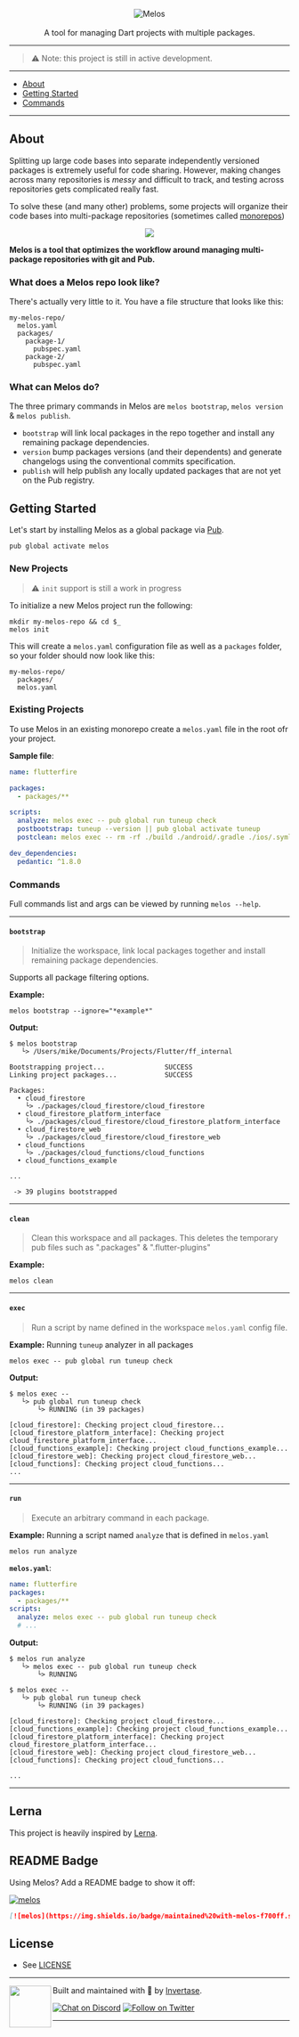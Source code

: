 <p align="center">
  <img src="https://static.invertase.io/assets/melos-logo.png" alt="Melos" /> <br /><br />
  <span>A tool for managing Dart projects with multiple packages.</span>
</p>

---

> ⚠️ Note: this project is still in active development.

---

- [About](#about)
- [Getting Started](#getting-started)
- [Commands](#commands)

---

## About

Splitting up large code bases into separate independently versioned packages
is extremely useful for code sharing. However, making changes across many
repositories is _messy_ and difficult to track, and testing across repositories
gets complicated really fast.

To solve these (and many other) problems, some projects will organize their
code bases into multi-package repositories (sometimes called [monorepos](https://en.wikipedia.org/wiki/Monorepo))

<p align="center">
  <img src="https://user-images.githubusercontent.com/5347038/82810703-0c28de80-9e87-11ea-888b-4b0b14c8e658.png" />
</p>

**Melos is a tool that optimizes the workflow around managing multi-package
repositories with git and Pub.**

### What does a Melos repo look like?

There's actually very little to it. You have a file structure that looks like this:

```
my-melos-repo/
  melos.yaml
  packages/
    package-1/
      pubspec.yaml
    package-2/
      pubspec.yaml
```

### What can Melos do?

The three primary commands in Melos are `melos bootstrap`, `melos version` & `melos publish`.

- `bootstrap` will link local packages in the repo together and install any remaining package dependencies.
- `version` bump packages versions (and their dependents) and generate changelogs using the conventional commits specification.
- `publish` will help publish any locally updated packages that are not yet on the Pub registry.

## Getting Started

Let's start by installing Melos as a global package via [Pub](https://pub.dev/).

```
pub global activate melos
```

### New Projects

> ⚠️ `init` support is still a work in progress

To initialize a new Melos project run the following:

```
mkdir my-melos-repo && cd $_
melos init
```

This will create a `melos.yaml` configuration file as well as a `packages` folder, so your folder should now look like this:

```
my-melos-repo/
  packages/
  melos.yaml
```

### Existing Projects

To use Melos in an existing monorepo create a `melos.yaml` file in the root ofr your project.

**Sample file**:

```yaml
name: flutterfire

packages:
  - packages/**

scripts:
  analyze: melos exec -- pub global run tuneup check
  postbootstrap: tuneup --version || pub global activate tuneup
  postclean: melos exec -- rm -rf ./build ./android/.gradle ./ios/.symlinks ./ios/Pods ./android/.idea ./.idea

dev_dependencies:
  pedantic: ^1.8.0
```

### Commands

Full commands list and args can be viewed by running `melos --help`.

---

#### `bootstrap`

> Initialize the workspace, link local packages together and install remaining package dependencies.

Supports all package filtering options.

**Example:**

```
melos bootstrap --ignore="*example*"
```

**Output:**

```
$ melos bootstrap
   └> /Users/mike/Documents/Projects/Flutter/ff_internal

Bootstrapping project...               SUCCESS
Linking project packages...            SUCCESS

Packages:
  • cloud_firestore
    └> ./packages/cloud_firestore/cloud_firestore
  • cloud_firestore_platform_interface
    └> ./packages/cloud_firestore/cloud_firestore_platform_interface
  • cloud_firestore_web
    └> ./packages/cloud_firestore/cloud_firestore_web
  • cloud_functions
    └> ./packages/cloud_functions/cloud_functions
  • cloud_functions_example

...

 -> 39 plugins bootstrapped
```

---

#### `clean`

> Clean this workspace and all packages. This deletes the temporary pub files such as ".packages" & ".flutter-plugins"

**Example:**

```
melos clean
```

---

#### `exec`

> Run a script by name defined in the workspace `melos.yaml` config file.

**Example:** Running `tuneup` analyzer in all packages

```
melos exec -- pub global run tuneup check
```

**Output:**

```
$ melos exec --
   └> pub global run tuneup check
       └> RUNNING (in 39 packages)

[cloud_firestore]: Checking project cloud_firestore...
[cloud_firestore_platform_interface]: Checking project cloud_firestore_platform_interface...
[cloud_functions_example]: Checking project cloud_functions_example...
[cloud_firestore_web]: Checking project cloud_firestore_web...
[cloud_functions]: Checking project cloud_functions...
...
```

---

#### `run`

> Execute an arbitrary command in each package.

**Example:** Running a script named `analyze` that is defined in `melos.yaml`

```
melos run analyze
```

**`melos.yaml`**:

```yaml
name: flutterfire
packages:
  - packages/**
scripts:
  analyze: melos exec -- pub global run tuneup check
  # ...
```

**Output:**

```
$ melos run analyze
   └> melos exec -- pub global run tuneup check
       └> RUNNING

$ melos exec --
   └> pub global run tuneup check
       └> RUNNING (in 39 packages)

[cloud_firestore]: Checking project cloud_firestore...
[cloud_functions_example]: Checking project cloud_functions_example...
[cloud_firestore_platform_interface]: Checking project cloud_firestore_platform_interface...
[cloud_firestore_web]: Checking project cloud_firestore_web...
[cloud_functions]: Checking project cloud_functions...

...
```

---

## Lerna

This project is heavily inspired by [Lerna](https://lerna.js.org/).

## README Badge

Using Melos? Add a README badge to show it off:

[![melos](https://img.shields.io/badge/maintained%20with-melos-f700ff.svg?style=flat-square)](https://github.com/invertase/melos)

```markdown
[![melos](https://img.shields.io/badge/maintained%20with-melos-f700ff.svg?style=flat-square)](https://github.com/invertase/melos)
```

## License

- See [LICENSE](/LICENSE)

---

<p>
  <img align="left" width="75px" src="https://static.invertase.io/assets/invertase-logo-small.png">
  <p align="left">
    Built and maintained with 💛 by <a href="https://invertase.io">Invertase</a>.
  </p>
  <p align="left">
    <a href="https://invertase.link/discord"><img src="https://img.shields.io/discord/295953187817521152.svg?style=flat-square&colorA=7289da&label=Chat%20on%20Discord" alt="Chat on Discord"></a>
    <a href="https://twitter.com/invertaseio"><img src="https://img.shields.io/twitter/follow/invertaseio.svg?style=flat-square&colorA=1da1f2&colorB=&label=Follow%20on%20Twitter" alt="Follow on Twitter"></a>
  </p>
</p>

---
